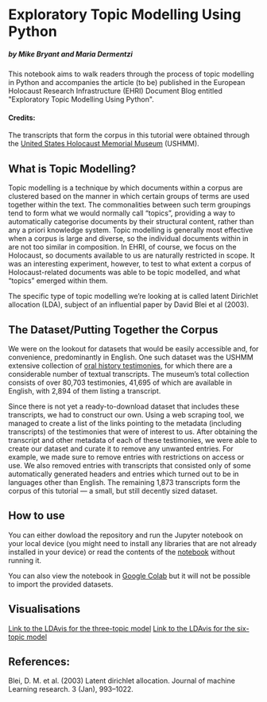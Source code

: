 # Exploratory Topic Modelling Using Python
##### by Mike Bryant and Maria Dermentzi 

This notebook aims to walk readers through the process of topic modelling in Python and accompanies the article (to be) published in the European Holocaust Research Infrastructure (EHRI) Document Blog entitled "Exploratory Topic Modelling Using Python".

#### Credits:
The transcripts that form the corpus in this tutorial were obtained through the [United States Holocaust Memorial Museum](https://www.ushmm.org/) (USHMM).

## What is Topic Modelling?
Topic modelling is a technique by which documents within a corpus are clustered based on the manner in which certain groups of terms are used together within the text. The commonalities between such term groupings tend to form what we would normally call “topics”, providing a way to automatically categorise documents by their structural content, rather than any a priori knowledge system. Topic modelling is generally most effective when a corpus is large and diverse, so the individual documents within in are not too similar in composition. In EHRI, of course, we focus on the Holocaust, so documents available to us are naturally restricted in scope. It was an interesting experiment, however, to test to what extent a corpus of Holocaust-related documents was able to be topic modelled, and what “topics” emerged within them.

The specific type of topic modelling we’re looking at is called latent Dirichlet allocation (LDA), subject of an influential paper by David Blei et al (2003).  

## The Dataset/Putting Together the Corpus
We were on the lookout for datasets that would be easily accessible and, for convenience, predominantly in English. One such dataset was the USHMM extensive collection of [oral history testimonies](https://www.ushmm.org/online/oral-history/detail.php?SurveyId=226&letter=U&ord=127), for which there are a considerable number of textual transcripts. The museum’s total collection consists of over 80,703 testimonies, 41,695 of which are available in English, with 2,894 of them listing a transcript.  

Since there is not yet a ready-to-download dataset that includes these transcripts, we had to construct our own. Using a web scraping tool, we managed to create a list of the links pointing to the metadata (including transcripts) of the testimonies that were of interest to us. After obtaining the transcript and other metadata of each of these testimonies, we were able to create our dataset and curate it to remove any unwanted entries. For example, we made sure to remove entries with restrictions on access or use. We also removed entries with transcripts that consisted only of some automatically generated headers and entries which turned out to be in languages other than English. The remaining 1,873 transcripts form the corpus of this tutorial — a small, but still decently sized dataset.

## How to use
You can either dowload the repository and run the Jupyter notebook on your local device (you might need to install any libraries that are not already installed in your device) or read the contents of the [notebook](https://github.com/mdermentzi/ehri-topic-modelling-guide/blob/main/USHMM_Oral_Testimonies_Topic_Modelling.ipynb) without running it.  

You can also view the notebook in [Google Colab](https://colab.research.google.com/drive/1XgcO9cHaBrMwfO1bjmkd0tFuw0ExHXdc?usp=sharing) but it will not be possible to import the provided datasets.

## Visualisations
[Link to the LDAvis for the three-topic model](/model_3_topics.html)
[Link to the LDAvis for the six-topic model](/model_6_topics.html)

## References:
Blei, D. M. et al. (2003) Latent dirichlet allocation. Journal of machine Learning research. 3 (Jan), 993–1022.